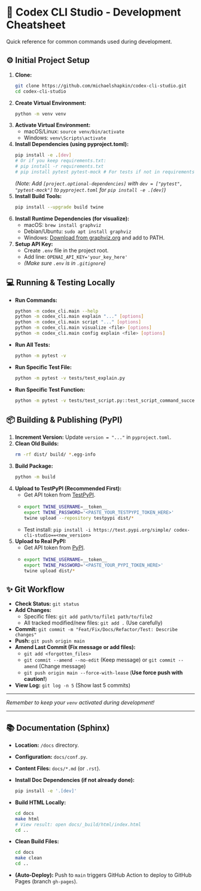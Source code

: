 # 🧰 Codex CLI Studio - Development Cheatsheet

Quick reference for common commands used during development.

## ⚙️ Initial Project Setup

1.  **Clone:**
    ```bash
    git clone https://github.com/michaelshapkin/codex-cli-studio.git
    cd codex-cli-studio
    ```
2.  **Create Virtual Environment:**
    ```bash
    python -m venv venv
    ```
3.  **Activate Virtual Environment:**
    *   macOS/Linux: `source venv/bin/activate`
    *   Windows: `venv\Scripts\activate`
4.  **Install Dependencies (using pyproject.toml):**
    ```bash
    pip install -e .[dev]
    # Or if you keep requirements.txt:
    # pip install -r requirements.txt
    # pip install pytest pytest-mock # For tests if not in requirements
    ```
    *(Note: Add `[project.optional-dependencies]` with `dev = ["pytest", "pytest-mock"]` to `pyproject.toml` for `pip install -e .[dev]`)*
5.  **Install Build Tools:**
    ```bash
    pip install --upgrade build twine
    ```
6.  **Install Runtime Dependencies (for visualize):**
    *   macOS: `brew install graphviz`
    *   Debian/Ubuntu: `sudo apt install graphviz`
    *   Windows: [Download from graphviz.org](https://graphviz.org/download/) and add to PATH.
7.  **Setup API Key:**
    *   Create `.env` file in the project root.
    *   Add line: `OPENAI_API_KEY='your_key_here'`
    *   *(Make sure `.env` is in `.gitignore`)*

## 💻 Running & Testing Locally

*   **Run Commands:**
    ```bash
    python -m codex_cli.main --help
    python -m codex_cli.main explain "..." [options]
    python -m codex_cli.main script "..." [options]
    python -m codex_cli.main visualize <file> [options]
    python -m codex_cli.main config explain <file> [options]
    ```
*   **Run All Tests:**
    ```bash
    python -m pytest -v
    ```
*   **Run Specific Test File:**
    ```bash
    python -m pytest -v tests/test_explain.py
    ```
*   **Run Specific Test Function:**
    ```bash
    python -m pytest -v tests/test_script.py::test_script_command_success
    ```

## 📦 Building & Publishing (PyPI)

1.  **Increment Version:** Update `version = "..."` in `pyproject.toml`.
2.  **Clean Old Builds:**
    ```bash
    rm -rf dist/ build/ *.egg-info
    ```
3.  **Build Package:**
    ```bash
    python -m build
    ```
4.  **Upload to TestPyPI (Recommended First):**
    *   Get API token from [TestPyPI](https://test.pypi.org/).
    *   ```bash
        export TWINE_USERNAME=__token__
        export TWINE_PASSWORD='<PASTE_YOUR_TESTPYPI_TOKEN_HERE>'
        twine upload --repository testpypi dist/*
        ```
    *   Test install: `pip install -i https://test.pypi.org/simple/ codex-cli-studio==<new_version>`
5.  **Upload to Real PyPI:**
    *   Get API token from [PyPI](https://pypi.org/).
    *   ```bash
        export TWINE_USERNAME=__token__
        export TWINE_PASSWORD='<PASTE_YOUR_PYPI_TOKEN_HERE>'
        twine upload dist/*
        ```

## ✨ Git Workflow

*   **Check Status:** `git status`
*   **Add Changes:**
    *   Specific files: `git add path/to/file1 path/to/file2`
    *   All tracked modified/new files: `git add .` (Use carefully)
*   **Commit:** `git commit -m "Feat/Fix/Docs/Refactor/Test: Describe changes"`
*   **Push:** `git push origin main`
*   **Amend Last Commit (Fix message or add files):**
    *   `git add <forgotten_files>`
    *   `git commit --amend --no-edit` (Keep message) or `git commit --amend` (Change message)
    *   `git push origin main --force-with-lease` (**Use force push with caution!**)
*   **View Log:** `git log -n 5` (Show last 5 commits)

---

*Remember to keep your `venv` activated during development!*

---

## 📚 Documentation (Sphinx)

*   **Location:** `/docs` directory.
*   **Configuration:** `docs/conf.py`.
*   **Content Files:** `docs/*.md` (or `.rst`).

*   **Install Doc Dependencies (if not already done):**
    ```bash
    pip install -e '.[dev]'
    ```
*   **Build HTML Locally:**
    ```bash
    cd docs
    make html
    # View result: open docs/_build/html/index.html
    cd ..
    ```
*   **Clean Build Files:**
    ```bash
    cd docs
    make clean
    cd ..
    ```
*   **(Auto-Deploy):** Push to `main` triggers GitHub Action to deploy to GitHub Pages (branch `gh-pages`).